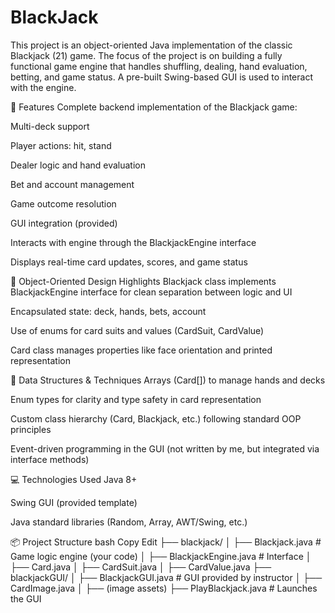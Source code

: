 # BlackJack
This project is an object-oriented Java implementation of the classic Blackjack (21) game. The focus of the project is on building a fully functional game engine that handles shuffling, dealing, hand evaluation, betting, and game status. A pre-built Swing-based GUI is used to interact with the engine.

🎯 Features
Complete backend implementation of the Blackjack game:

Multi-deck support

Player actions: hit, stand

Dealer logic and hand evaluation

Bet and account management

Game outcome resolution

GUI integration (provided)

Interacts with engine through the BlackjackEngine interface

Displays real-time card updates, scores, and game status

🧠 Object-Oriented Design Highlights
Blackjack class implements BlackjackEngine interface for clean separation between logic and UI

Encapsulated state: deck, hands, bets, account

Use of enums for card suits and values (CardSuit, CardValue)

Card class manages properties like face orientation and printed representation

🧰 Data Structures & Techniques
Arrays (Card[]) to manage hands and decks

Enum types for clarity and type safety in card representation

Custom class hierarchy (Card, Blackjack, etc.) following standard OOP principles

Event-driven programming in the GUI (not written by me, but integrated via interface methods)

💻 Technologies Used
Java 8+

Swing GUI (provided template)

Java standard libraries (Random, Array, AWT/Swing, etc.)

📦 Project Structure
bash
Copy
Edit
├── blackjack/
│   ├── Blackjack.java          # Game logic engine (your code)
│   ├── BlackjackEngine.java    # Interface
│   ├── Card.java
│   ├── CardSuit.java
│   ├── CardValue.java
├── blackjackGUI/
│   ├── BlackjackGUI.java       # GUI provided by instructor
│   ├── CardImage.java
│   ├── (image assets)
├── PlayBlackjack.java          # Launches the GUI
